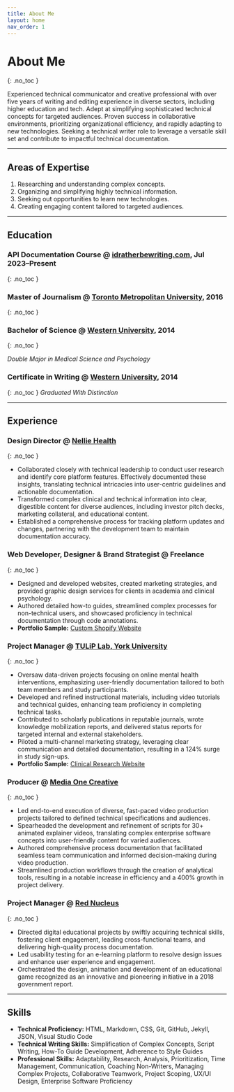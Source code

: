 ```yaml
---
title: About Me
layout: home
nav_order: 1
---
```


# About Me
{: .no_toc }

Experienced technical communicator and creative professional with over five years of writing and editing experience in diverse sectors, including higher education and tech. Adept at simplifying sophisticated technical concepts for targeted audiences. Proven success in collaborative environments, prioritizing organizational efficiency, and rapidly adapting to new technologies. Seeking a technical writer role to leverage a versatile skill set and contribute to impactful technical documentation.

--- 

## Areas of Expertise

1.  Researching and understanding complex concepts.
1.  Organizing and simplifying highly technical information.
1.  Seeking out opportunities to learn new technologies.
1.  Creating engaging content tailored to targeted audiences.

---

## Education

### **API Documentation Course** @ [idratherbewriting.com](https://idratherbewriting.com/learnapidoc/), Jul 2023–Present 
{: .no_toc } 

### **Master of Journalism** @ [Toronto Metropolitan University](https://www.torontomu.ca/), 2016  
{: .no_toc }


### **Bachelor of Science** @ [Western University](https://www.uwo.ca/index.html), 2014  
{: .no_toc }

*Double Major in Medical Science and Psychology*

### **Certificate in Writing** @ [Western University](https://www.uwo.ca/index.html), 2014  
{: .no_toc }
*Graduated With Distinction*  

---

## Experience

### **Design Director** @ [Nellie Health](https://www.nelliehealth.com/)
{: .no_toc }

  -  Collaborated closely with technical leadership to conduct user research and identify core platform features. Effectively documented these insights, translating technical intricacies into user-centric guidelines and actionable documentation.
  -  Transformed complex clinical and technical information into clear, digestible content for diverse audiences, including investor pitch decks, marketing collateral, and educational content. 
  -  Established a comprehensive process for tracking platform updates and changes, partnering with the development team to maintain documentation accuracy.

### **Web Developer, Designer & Brand Strategist** @ Freelance
{: .no_toc }

  -  Designed and developed websites, created marketing strategies, and provided graphic design services for clients in academia and clinical psychology.
  -  Authored detailed how-to guides, streamlined complex processes for non-technical users, and showcased proficiency in technical documentation through code annotations.
  -  **Portfolio Sample:** [Custom Shopify Website](/uxui-writing1/) 

### **Project Manager** @ [TULiP Lab, York University](https://www.tuliplab.ca/)
{: .no_toc }

  -  Oversaw data-driven projects focusing on online mental health interventions, emphasizing user-friendly documentation tailored to both team members and study participants.
  -  Developed and refined instructional materials, including video tutorials and technical guides, enhancing team proficiency in completing technical tasks.
  -  Contributed to scholarly publications in reputable journals, wrote knowledge mobilization reports, and delivered status reports for targeted internal and external stakeholders.
  -  Piloted a multi-channel marketing strategy, leveraging clear communication and detailed documentation, resulting in a 124% surge in study sign-ups.
  -  **Portfolio Sample:** [Clinical Research Website](/uxui-writing2/) 

### **Producer** @ [Media One Creative](https://www.tuliplab.ca/)
{: .no_toc }

  -  Led end-to-end execution of diverse, fast-paced video production projects tailored to defined technical specifications and audiences.
  -  Spearheaded the development and refinement of scripts for 30+ animated explainer videos, translating complex enterprise software concepts into user-friendly content for varied audiences.
  -  Authored comprehensive process documentation that facilitated seamless team communication and informed decision-making during video production.
  -  Streamlined production workflows through the creation of analytical tools, resulting in a notable increase in efficiency and a 400% growth in project delivery.


### **Project Manager** @ [Red Nucleus](https://rednucleus.com/)
{: .no_toc }

  -  Directed digital educational projects by swiftly acquiring technical skills, fostering client engagement, leading cross-functional teams, and delivering high-quality process documentation.
  -  Led usability testing for an e-learning platform to resolve design issues and enhance user experience and engagement.
  -  Orchestrated the design, animation and development of an educational game recognized as an innovative and pioneering initiative in a 2018 government report.


---

## Skills

  -  **Technical Proficiency:** HTML, Markdown, CSS, Git, GitHub, Jekyll, JSON, Visual Studio Code
  -  **Technical Writing Skills:** Simplification of Complex Concepts, Script Writing, How-To Guide Development, Adherence to Style Guides
  -  **Professional Skills:** Adaptability, Research, Analysis, Prioritization, Time Management, Communication, Coaching Non-Writers, Managing Complex Projects, Collaborative Teamwork, Project Scoping, UX/UI Design, Enterprise Software Proficiency

